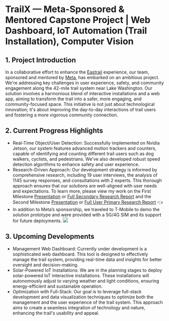 # TrailX — Meta-Sponsored & Mentored Capstone Project | Web Dashboard, IoT Automation (Trail Installation), Computer Vision

## 1. Project Introduction

In a collaborative effort to enhance the [Eastrail](https://eastrail.org/) experience, our team, sponsored and mentored by [Meta](https://gix.uw.edu/consortium/), has embarked on an ambitious project. We're addressing key challenges in user experience, safety, and community engagement along the 42-mile trail system near Lake Washington. Our solution involves a harmonious blend of interactive installations and a web app, aiming to transform the trail into a safer, more engaging, and community-focused space. This initiative is not just about technological innovation; it's about improving the day-to-day interactions of trail users and fostering a more vigorous community connection.

## 2. Current Progress Highlights

- Real-Time Object/User Detection: Successfully implemented on Nvidia Jetson, our system features advanced motion trackers and counters, capable of identifying and counting different trail users such as dog walkers, cyclists, and pedestrians. We've also developed robust speed detection algorithms to enhance safety and user experience.
- Research-Driven Approach: Our development strategy is informed by comprehensive research, including 19 user interviews, the analysis of 1145 survey responses, and consultations with 2 experts. This thorough approach ensures that our solutions are well-aligned with user needs and expectations. To learn more, please view my work on the First Milestone [Presentation](https://assets-global.website-files.com/63f32ff4aaac792cb769cedb/65a5b8027eb7ced1f2106267_Milestone%201%20-%20Presentation.pdf) or [Full Secondary Research Report](https://assets-global.website-files.com/63f32ff4aaac792cb769cedb/65a5b77d459da80d6e6dc68e_Milestone%201%20-%20Secondary%20Research%20Report.pdf) and the Second Milestone [Presentation](https://assets-global.website-files.com/63f32ff4aaac792cb769cedb/65a5b77ce9fb3f850b9ac781_Milestone%202%20-%20Presentation%20Deck.pdf) or [Full User Primary Research Report](https://assets-global.website-files.com/63f32ff4aaac792cb769cedb/65a5b8025f707e960711ef35_Milestone%202%20-%20Primary%20Research%20Result.pdf) 👈
- In addition to Meta’s sponsorship, we traveled to T-Mobile to demo the solution prototype and were provided with a 5G/4G SIM and its support for future deployments. 
  ‍<kbd><img src="https://assets-global.website-files.com/63f32ff4aaac792af169cee1/65a5ba5aac43d179f211db50_mmexport1702090525144%20(1).jpg"/></kbd>

## 3. Upcoming Developments

- Management Web Dashboard: Currently under development is a sophisticated web dashboard. This tool is designed to effectively manage the trail system, providing real-time data and insights for better oversight and decision-making.
- Solar-Powered IoT Installations: We are in the planning stages to deploy solar-powered IoT interactive installations. These installations will autonomously adjust to varying weather and light conditions, ensuring energy-efficient and sustainable operation.
- Optimization with Full-Stack: Our goal is to leverage full-stack development and data visualization techniques to optimize both the management and the user experience of the trail system. This approach aims to create a seamless integration of technology and nature, enhancing the trail's usability and appeal.
